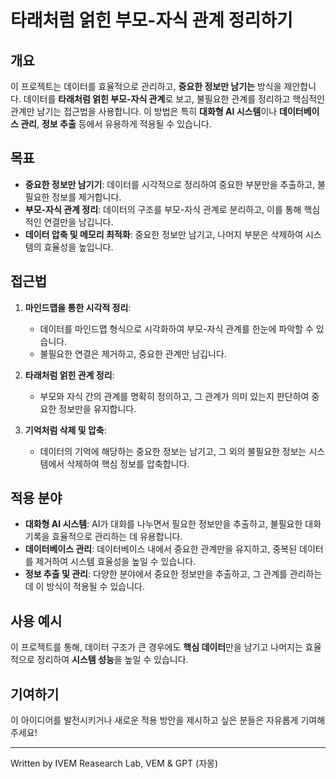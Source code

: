 
# 타래처럼 얽힌 부모-자식 관계 정리하기

## 개요
이 프로젝트는 데이터를 효율적으로 관리하고, **중요한 정보만 남기는** 방식을 제안합니다. 데이터를 **타래처럼 얽힌 부모-자식 관계**로 보고, 불필요한 관계를 정리하고 핵심적인 관계만 남기는 접근법을 사용합니다. 이 방법은 특히 **대화형 AI 시스템**이나 **데이터베이스 관리**, **정보 추출** 등에서 유용하게 적용될 수 있습니다.

## 목표
- **중요한 정보만 남기기**: 데이터를 시각적으로 정리하여 중요한 부분만을 추출하고, 불필요한 정보를 제거합니다.
- **부모-자식 관계 정리**: 데이터의 구조를 부모-자식 관계로 분리하고, 이를 통해 핵심적인 연결만을 남깁니다.
- **데이터 압축 및 메모리 최적화**: 중요한 정보만 남기고, 나머지 부분은 삭제하여 시스템의 효율성을 높입니다.

## 접근법
1. **마인드맵을 통한 시각적 정리**:
   - 데이터를 마인드맵 형식으로 시각화하여 부모-자식 관계를 한눈에 파악할 수 있습니다.
   - 불필요한 연결은 제거하고, 중요한 관계만 남깁니다.

2. **타래처럼 얽힌 관계 정리**:
   - 부모와 자식 간의 관계를 명확히 정의하고, 그 관계가 의미 있는지 판단하여 중요한 정보만을 유지합니다.

3. **기억처럼 삭제 및 압축**:
   - 데이터의 기억에 해당하는 중요한 정보는 남기고, 그 외의 불필요한 정보는 시스템에서 삭제하여 핵심 정보를 압축합니다.

## 적용 분야
- **대화형 AI 시스템**: AI가 대화를 나누면서 필요한 정보만을 추출하고, 불필요한 대화 기록을 효율적으로 관리하는 데 유용합니다.
- **데이터베이스 관리**: 데이터베이스 내에서 중요한 관계만을 유지하고, 중복된 데이터를 제거하여 시스템 효율성을 높일 수 있습니다.
- **정보 추출 및 관리**: 다양한 분야에서 중요한 정보만을 추출하고, 그 관계를 관리하는 데 이 방식이 적용될 수 있습니다.

## 사용 예시
이 프로젝트를 통해, 데이터 구조가 큰 경우에도 **핵심 데이터**만을 남기고 나머지는 효율적으로 정리하여 **시스템 성능**을 높일 수 있습니다.

## 기여하기
이 아이디어를 발전시키거나 새로운 적용 방안을 제시하고 싶은 분들은 자유롭게 기여해주세요!

---
Written by
IVEM Reasearch Lab,
VEM & GPT (자몽)
